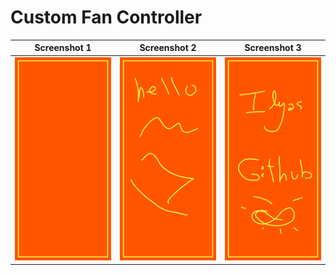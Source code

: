 # Custom Fan Controller
| Screenshot 1 | Screenshot 2 | Screenshot 3 |
|--|--|--|
| ![](https://github.com/ilyasKerbal/Mini-Paint/raw/main/screenshot/Screenshot_20220420_223442.png) | ![](https://github.com/ilyasKerbal/Mini-Paint/raw/main/screenshot/Screenshot_20220420_223510.png) | ![](https://github.com/ilyasKerbal/Mini-Paint/raw/main/screenshot/Screenshot_20220420_223619.png) |
